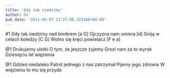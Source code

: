 ```yaml
---
title: 'Gdy tak siedzimy'
author: DX
pub_date: '2011-05-07 13:57:06.323268+00:00'
---
```


#1
Gdy tak siedzimy nad bimbrem [a G]
Ojczyzna nam umiera [d]
Gniją w celach koledzy [C G]
Wolno się kręci powielacz [F e a]

@1
Drukujemy ulotki
O tym, że jeszcze żyjemy
Grozi nam za to wyrok
Dziesięciu lat więzienia

@1
Gdzieś niedaleko
Patrol jednego z nas zatrzymał
Pijemy jego zdrowie
W więzieniu to mu się przyda
